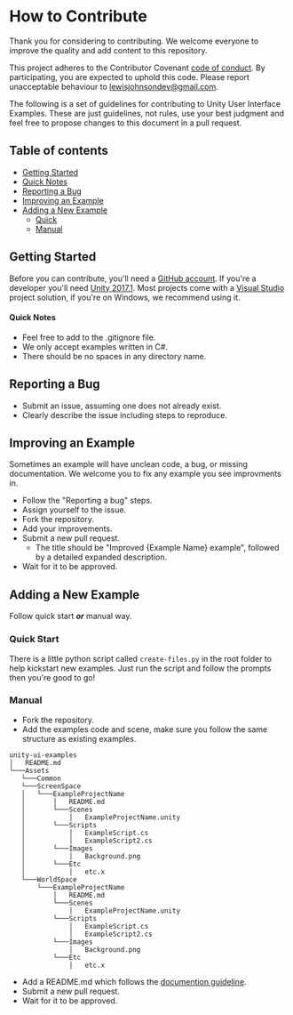 # How to Contribute

Thank you for considering to contributing. We welcome everyone to improve the quality and add content to this repository.

This project adheres to the Contributor Covenant [code of conduct](https://github.com/LewisJohnson/unity-ui-examples/blob/master/CODE_OF_CONDUCT.md). By participating, you are expected to uphold this code. Please report unacceptable behaviour to lewisjohnsondev@gmail.com.

The following is a set of guidelines for contributing to Unity User Interface Examples. These are just guidelines, not rules, use your best judgment and feel free to propose changes to this document in a pull request.

## Table of contents
- [Getting Started](#getting-started)
- [Quick Notes](#quick-notes)
- [Reporting a Bug](#reporting-a-bug)
- [Improving an Example](#improving-an-example)
- [Adding a New Example](#adding-a-new-example)
	- [Quick](#quick-start)
	- [Manual](#manual)

## Getting Started
Before you can contribute, you'll need a [GitHub account](https://github.com/signup/free). If you're a developer you'll need [Unity 2017.1](https://unity3d.com/get-unity/download). Most projects come with a [Visual Studio](https://www.visualstudio.com/) project solution, if you're on Windows, we recommend using it.

#### Quick Notes 
* Feel free to add to the .gitignore file.
* We only accept examples written in C#.
* There should be no spaces in any directory name.

## Reporting a Bug
* Submit an issue, assuming one does not already exist.
* Clearly describe the issue including steps to reproduce.

## Improving an Example
Sometimes an example will have unclean code, a bug, or missing documentation. We welcome you to fix any example you see improvments in.
* Follow the "Reporting a bug" steps.
* Assign yourself to the issue.
* Fork the repository.
* Add your improvements.
* Submit a new pull request.
	* The title should be "Improved {Example Name} example", followed by a detailed expanded description. 
* Wait for it to be approved.

## Adding a New Example
Follow quick start ***or*** manual way.
 
### Quick Start
There is a little python script called ```create-files.py``` in the root folder to help kickstart new examples. Just run the script and follow the prompts then you're good to go!

### Manual
 * Fork the repository.
 * Add the examples code and scene, make sure you follow the same structure as existing examples.
 ```
unity-ui-examples
│   README.md    
└───Assets
    └───Common
	└───ScreenSpace
	│	└───ExampleProjectName
	│		│   README.md
	│		└───Scenes
	│			│   ExampleProjectName.unity
	│		└───Scripts
	│			│   ExampleScript.cs
	│			│   ExampleScript2.cs
	│		└───Images
	│			│   Background.png
	│		└───Etc
	│			│   etc.x
	└───WorldSpace
		└───ExampleProjectName
			│   README.md
			└───Scenes
				│   ExampleProjectName.unity
			└───Scripts
				│   ExampleScript.cs
				│   ExampleScript2.cs
			└───Images
				│   Background.png
			└───Etc
				│   etc.x
```

 * Add a README.md which follows the [documention guideline](https://github.com/LewisJohnson/unity-ui-examples/blob/master/DOCUMENTATION.md).
 * Submit a new pull request.
 * Wait for it to be approved.
